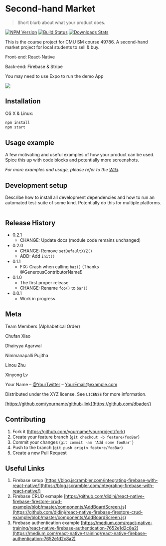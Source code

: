 # Second-hand Market
> Short blurb about what your product does.

[![NPM Version][npm-image]][npm-url]
[![Build Status][travis-image]][travis-url]
[![Downloads Stats][npm-downloads]][npm-url]

This is the course project for CMU SM course 49786.
A second-hand market project for local students to sell & buy.

Front-end: React-Native

Back-end: Firebase & Stripe

You may need to use Expo to run the demo App

![](header.png)

## Installation

OS X & Linux:

```sh
npm install
npm start
```


## Usage example

A few motivating and useful examples of how your product can be used. Spice this up with code blocks and potentially more screenshots.

_For more examples and usage, please refer to the [Wiki][wiki]._

## Development setup

Describe how to install all development dependencies and how to run an automated test-suite of some kind. Potentially do this for multiple platforms.

```sh

```

## Release History

* 0.2.1
    * CHANGE: Update docs (module code remains unchanged)
* 0.2.0
    * CHANGE: Remove `setDefaultXYZ()`
    * ADD: Add `init()`
* 0.1.1
    * FIX: Crash when calling `baz()` (Thanks @GenerousContributorName!)
* 0.1.0
    * The first proper release
    * CHANGE: Rename `foo()` to `bar()`
* 0.0.1
    * Work in progress

## Meta

Team Members (Alphabetical Order)

Chufan Xiao

Dhairyya Agarwal

Nimmanapalli Pujitha

Linou Zhu

Xinyong Lv


Your Name – [@YourTwitter](https://twitter.com/dbader_org) – YourEmail@example.com

Distributed under the XYZ license. See ``LICENSE`` for more information.

[https://github.com/yourname/github-link](https://github.com/dbader/)

## Contributing

1. Fork it (<https://github.com/yourname/yourproject/fork>)
2. Create your feature branch (`git checkout -b feature/fooBar`)
3. Commit your changes (`git commit -am 'Add some fooBar'`)
4. Push to the branch (`git push origin feature/fooBar`)
5. Create a new Pull Request

<!-- Markdown link & img dfn's -->
[npm-image]: https://img.shields.io/npm/v/datadog-metrics.svg?style=flat-square
[npm-url]: https://npmjs.org/package/datadog-metrics
[npm-downloads]: https://img.shields.io/npm/dm/datadog-metrics.svg?style=flat-square
[travis-image]: https://img.shields.io/travis/dbader/node-datadog-metrics/master.svg?style=flat-square
[travis-url]: https://travis-ci.org/dbader/node-datadog-metrics
[wiki]: https://github.com/yourname/yourproject/wiki


## Useful Links

1. Firebase setup [https://blog.jscrambler.com/integrating-firebase-with-react-native/](https://blog.jscrambler.com/integrating-firebase-with-react-native/)
2. Firebase CRUD exmaple [https://github.com/didinj/react-native-firebase-firestore-crud-example/blob/master/components/AddBoardScreen.js](https://github.com/didinj/react-native-firebase-firestore-crud-example/blob/master/components/AddBoardScreen.js)
3. Firebase authentication example [https://medium.com/react-native-training/react-native-firebase-authentication-7652e1d2c8a2](https://medium.com/react-native-training/react-native-firebase-authentication-7652e1d2c8a2)
